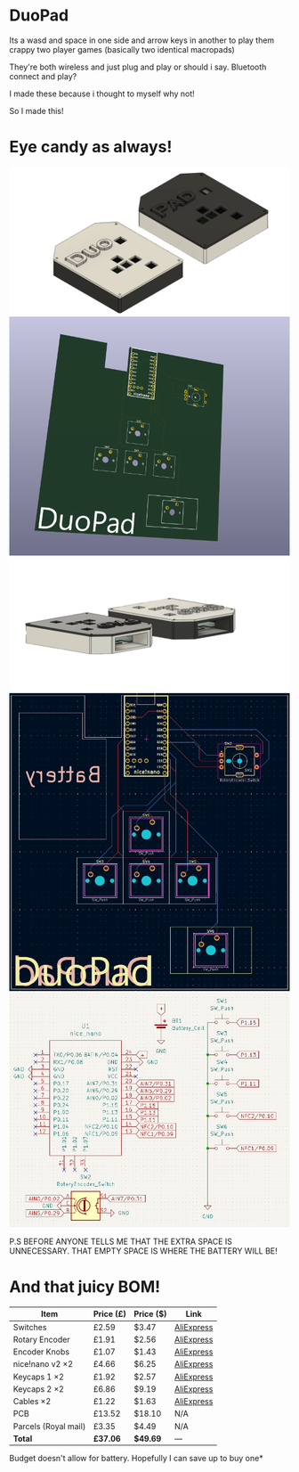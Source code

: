 # DuoPad
Its a wasd and space in one side and arrow keys in another to play them crappy two player games (basically two identical macropads)


They're both wireless and just plug and play or should i say. Bluetooth connect and play? 


I made these because i thought to myself why not!


So I made this!

# Eye candy as always!
![DuoPad NBG.png](/Images/DuoPad%20NBG.png)
![DuoPad 3D.png](/Images/DuoPad%203D.png)
![DuoPad NBG 2.png](/Images/DuoPad%20NBG%202.png)
![DuoPad PCB.png](/Images/DuoPad%20PCB.png)
![DuoPad Schematic.png](/Images/DuoPad%20Schematic.png)


P.S BEFORE ANYONE TELLS ME THAT THE EXTRA SPACE IS UNNECESSARY. THAT EMPTY SPACE IS WHERE THE BATTERY WILL BE!
# And that juicy BOM!

| Item            | Price (£)  | Price (\$)  | Link                                                                |
| --------------- | ---------- | ----------- | ------------------------------------------------------------------- |
| Switches        | £2.59      | \$3.47      | [AliExpress](https://www.aliexpress.com/item/1005006578935785.html) |
| Rotary Encoder  | £1.91      | \$2.56      | [AliExpress](https://www.aliexpress.com/item/1005005983134515.html) |
| Encoder Knobs   | £1.07      | \$1.43      | [AliExpress](https://www.aliexpress.com/item/1005005983134515.html) |
| nice!nano v2 ×2 | £4.66      | \$6.25      | [AliExpress](https://www.aliexpress.com/item/1005001621678794.html) |
| Keycaps 1 ×2    | £1.92      | \$2.57      | [AliExpress](https://www.aliexpress.com/item/1005006904507329.html) |
| Keycaps 2 ×2    | £6.86      | \$9.19      | [AliExpress](https://www.aliexpress.com/item/1005006005905021.html) |
| Cables ×2       | £1.22      | \$1.63      | [AliExpress](https://www.aliexpress.com/item/33014968983.html)      |
| PCB             | £13.52     | \$18.10     | N/A                                                                 |
| Parcels (Royal mail)  | £3.35      | \$4.49      | N/A                                                                 |
| **Total**       | **£37.06** | **\$49.69** | —                                                                   |

 Budget doesn't allow for battery. Hopefully I can save up to buy one*
